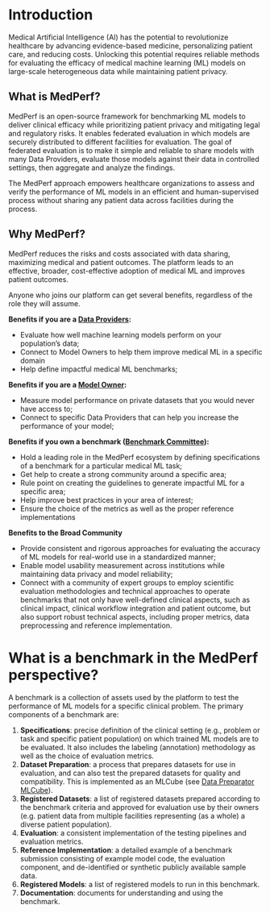 # Introduction
Medical Artificial Intelligence (AI) has the potential to revolutionize healthcare by advancing evidence-based medicine, personalizing patient care, and reducing costs. Unlocking this potential requires reliable methods for evaluating the efficacy of medical machine learning (ML) models on large-scale heterogeneous data while maintaining patient privacy. 

## What is MedPerf?
MedPerf is an open-source framework for benchmarking ML models to deliver clinical efficacy while prioritizing patient privacy and mitigating legal and regulatory risks. It enables federated evaluation in which models are securely distributed to different facilities for evaluation. The goal of federated evaluation is to make it simple and reliable to share models with many Data Providers, evaluate those models against their data in controlled settings, then aggregate and analyze the findings. 

The MedPerf approach empowers healthcare organizations to assess and verify the performance of ML models in an efficient and human-supervised process without sharing any patient data across facilities during the process. 

## Why MedPerf?
MedPerf reduces the risks and costs associated with data sharing, maximizing medical and patient outcomes. The platform leads to an effective, broader, cost-effective adoption of medical ML and improves patient outcomes.

Anyone who joins our platform can get several benefits, regardless of the role they will assume. 

**Benefits if you are a [Data Providers](roles.md#data-providers):**

* Evaluate how well machine learning models perform on your population’s data;
* Connect to Model Owners to help them improve medical ML in a specific domain 
* Help define impactful medical ML benchmarks;

**Benefits if you are a [Model Owner](roles.md#model-owners):**

* Measure model performance on private datasets that you would never have access to;
* Connect to specific Data Providers that can help you increase the performance of your model;

**Benefits if you own a benchmark ([Benchmark Committee](roles.md#benchmark-committee)):**

* Hold a leading role in the MedPerf ecosystem by defining specifications of a benchmark for a particular medical ML task;
* Get help to create a strong community around a specific area; 
* Rule point on creating the guidelines to generate impactful ML for a specific area;
* Help improve best practices in your area of interest;
* Ensure the choice of the metrics as well as the proper reference implementations

**Benefits to the Broad Community**

* Provide consistent and rigorous approaches for evaluating the accuracy of ML models for real-world use in a standardized manner;
* Enable model usability measurement across institutions while maintaining data privacy and model reliability;
* Connect with a community of expert groups to employ scientific evaluation methodologies and technical approaches to operate benchmarks that not only have well-defined clinical aspects, such as clinical impact, clinical workflow integration and patient outcome, but also support robust technical aspects, including proper metrics, data preprocessing and reference implementation. 

# What is a benchmark in the MedPerf perspective?

A benchmark is a collection of assets used by the platform to test the performance of ML models for a specific clinical problem. The primary components of a benchmark are:

1. **Specifications**: precise definition of the clinical setting (e.g., problem or task and specific patient population) on which trained ML models are to be evaluated. It also includes the labeling (annotation) methodology as well as the choice of evaluation metrics. 
2. **Dataset Preparation**: a process that prepares datasets for use in evaluation, and can also test the prepared datasets for quality and compatibility. This is implemented as an MLCube (see [Data Preparator MLCube](mlcubes/mlcubes.md#data-preparator-mlcube)).  
3. **Registered Datasets**: a list of registered datasets prepared according to the benchmark criteria and approved for evaluation use by their owners (e.g. patient data from multiple facilities representing (as a whole) a diverse patient population). 
4. **Evaluation**: a consistent implementation of the testing pipelines and evaluation metrics. 
5. **Reference Implementation**: a detailed example of a benchmark submission consisting of example model code, the evaluation component, and de-identified or synthetic publicly available sample data. 
6. **Registered Models**: a list of registered models to run in this benchmark. 
7. **Documentation**: documents for understanding and using the benchmark.
